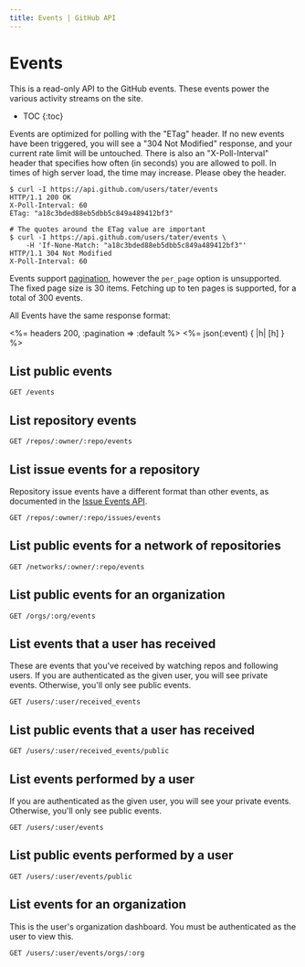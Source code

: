 ```yaml
---
title: Events | GitHub API
---
```


# Events

This is a read-only API to the GitHub events.  These events power the
various activity streams on the site.

* TOC
{:toc}

Events are optimized for polling with the "ETag" header.  If no new events have
been triggered, you will see a "304 Not Modified" response, and your current
rate limit will be untouched.  There is also an "X-Poll-Interval" header that
specifies how often (in seconds) you are allowed to poll.  In times of high
server load, the time may increase.  Please obey the header.

    $ curl -I https://api.github.com/users/tater/events
    HTTP/1.1 200 OK
    X-Poll-Interval: 60
    ETag: "a18c3bded88eb5dbb5c849a489412bf3"

    # The quotes around the ETag value are important
    $ curl -I https://api.github.com/users/tater/events \
        -H 'If-None-Match: "a18c3bded88eb5dbb5c849a489412bf3"'
    HTTP/1.1 304 Not Modified
    X-Poll-Interval: 60

Events support [pagination](/v3/#pagination),
however the `per_page` option is unsupported. The fixed page size is 30 items.
Fetching up to ten pages is supported, for a total of 300 events.

All Events have the same response format:

<%= headers 200, :pagination => :default %>
<%= json(:event) { |h| [h] } %>

## List public events

    GET /events

## List repository events

    GET /repos/:owner/:repo/events

## List issue events for a repository

Repository issue events have a different format than other events,
as documented in the [Issue Events API](http://developer.github.com/v3/issues/events/).

    GET /repos/:owner/:repo/issues/events

## List public events for a network of repositories

    GET /networks/:owner/:repo/events

## List public events for an organization

    GET /orgs/:org/events

## List events that a user has received

These are events that you've received by watching repos and following
users.  If you are authenticated as the given user, you will see private
events.  Otherwise, you'll only see public events.

    GET /users/:user/received_events

## List public events that a user has received

    GET /users/:user/received_events/public

## List events performed by a user

If you are authenticated as the given user, you will see your private
events.  Otherwise, you'll only see public events.

    GET /users/:user/events

## List public events performed by a user

    GET /users/:user/events/public

## List events for an organization

This is the user's organization dashboard.  You must be authenticated as
the user to view this.

    GET /users/:user/events/orgs/:org
